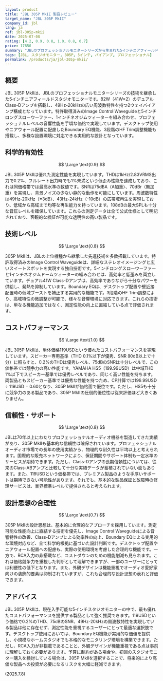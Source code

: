 ```yaml
---
layout: product
title: "JBL 305P MkII 製品レビュー"
target_name: "JBL 305P MkII"
company_id: jbl
lang: ja
ref: jbl-305p-mkii
date: 2025-07-08
rating: [4.2, 0.9, 0.8, 1.0, 0.8, 0.7]
price: 17850
summary: "JBLのプロフェッショナルモニターシリーズから生まれた5インチニアフィールドモニター。0.2%のTHD、75dBのSNR、49Hz-20kHzの周波数特性と、測定データで裏付けられた高い技術性能を誇る。単体価格119USDという圧倒的なコストパフォーマンスを実現し、同価格帯では最高水準の測定性能を提供する。Image Control Waveguideによる広いスイートスポットと、デスクトップ使用に配慮したBoundary EQ機能も実用的。"
tags: [JBL, スタジオモニター, 305P, 5インチ, バイアンプ, プロフェッショナル]
permalink: /products/ja/jbl-305p-mkii/
---
```


## 概要

JBL 305P MkIIは、JBLのプロフェッショナルモニターシリーズの技術を継承した5インチニアフィールドスタジオモニターです。82W（41W×2）のデュアルClass-Dアンプを搭載し、49Hz-20kHzの広い周波数特性を持つ2ウェイバイアンプ構成となっています。特許取得済みのImage Control Waveguideと5インチロングスローウーファー、1インチネオジムツィーターを組み合わせ、プロフェッショナルレベルの音響性能を手頃な価格で実現しています。デスクトップ使用やニアウォール配置に配慮したBoundary EQ機能、3段階のHF Trim調整機能も搭載し、多様な設置環境に対応できる実用的な設計となっています。

## 科学的有効性

$$ \Large \text{0.9} $$

JBL 305P MkIIは優れた測定性能を実現しています。THDは1kHz/2.83VRMS出力で0.2%、フルレート出力時でも1%未満という低歪み性能を達成しており、これは同価格帯では最高水準の数値です。SNRは75dBA（A加重）、70dBr（無加重）を実現し、背景ノイズの少ない静的な動作を可能にしています。周波数特性は49Hz-20kHz（±3dB）、43Hz-24kHz（-10dB）の広帯域再生を実現しており、低域から高域まで均等な再生能力を持っています。108dBの最大SPLも十分な音圧レベルを確保しています。これらの測定データは全て公式仕様として明記されており、客観的な検証が可能な透明性の高い製品です。

## 技術レベル

$$ \Large \text{0.8} $$

305P MkIIは、JBLの上位機種から継承した先進技術を多数搭載しています。特許取得済みのImage Control Waveguideは、詳細なステレオイメージングと広いスイートスポットを実現する独自技術です。5インチロングスローウーファーと1インチネオジムドームツィーターの組み合わせは、高効率と低歪みを両立しています。デュアル41W Class-Dアンプは、高効率でありながら十分なパワーを供給し、発熱を抑制しています。Boundary EQは、デスクトップ配置や壁近接配置時の低域ブーストを補正する実用的な機能です。3段階のHF Trim調整により、高域特性の微調整が可能で、様々な音響環境に対応できます。これらの技術は、単なる機能追加ではなく、測定性能の向上に直結している点で評価されます。

## コストパフォーマンス

$$ \Large \text{1.0} $$

JBL 305P MkIIは、単体価格119USDという優れたコストパフォーマンスを実現しています。スピーカー専用基準（THD 0.1%以下が優秀、SNR 80dB以上で十分）に照らすと、0.2%のTHDは優秀レベル、75dBのSNRは十分レベルで、この価格帯では競争力の高い性能です。YAMAHA HS5（199.99USD）は中域THD 1%以下でスピーカー基準では優秀レベルであり、同じく高い性能を持ちます。両製品ともスピーカー基準では優秀な性能を持つため、CP計算では199.99USD ÷ 119USD = 0.60となり、305P MkIIが価格面で優位です。ただし、HS5も十分に競争力のある製品であり、305P MkIIの圧倒的優位性は従来評価ほど大きくありません。

## 信頼性・サポート

$$ \Large \text{0.8} $$

JBLは70年以上にわたりプロフェッショナルオーディオ機器を製造してきた実績があり、305P MkIIも基本的な信頼性は確保されています。プロフェッショナルオーディオ市場での長年の使用実績から、物理的な耐久性は平均以上と考えられます。国際的な販売ネットワークにより、保証期間やサポート体制も一定水準のサービスが期待できます。ただし、Class-Dアンプの長期信頼性については、従来のClass-ABアンプと比較して十分な実績データが蓄積されていない面もあります。また、119USDという価格帯では、プレミアム製品のような手厚いサポートは期待できない可能性があります。それでも、基本的な製品保証と故障時の修理サービスは、業界標準レベルで提供されると考えられます。

## 設計思想の合理性

$$ \Large \text{0.7} $$

305P MkIIの設計思想は、基本的に合理的なアプローチを採用しています。測定可能な性能向上に直結する技術を優先し、Image Control Waveguideによる音響特性の改善、Class-Dアンプによる効率性の向上、Boundary EQによる実用的な環境対応など、全て科学的根拠に基づいた設計判断です。デスクトップ配置やニアウォール配置への配慮も、実際の使用環境を考慮した合理的な機能です。一方で、RCA入力の非搭載など、コストダウンのための機能削減も見られます。これは価格競争力を重視した判断として理解できますが、一部のユーザーにとっては利便性の低下となります。また、外観デザインは機能重視でオーディオ愛好家向けの装飾的要素は抑制されていますが、これも合理的な設計思想の表れと評価できます。

## アドバイス

JBL 305P MkIIは、現在入手可能な5インチスタジオモニターの中で、最も優れたコストパフォーマンスを提供する製品として強く推奨できます。119USDという価格で0.2%のTHD、75dBのSNR、49Hz-20kHzの周波数特性を実現している製品は他に存在せず、測定性能を重視するユーザーにとって最適な選択肢です。デスクトップ使用においては、Boundary EQ機能が実用的な価値を提供し、小規模なホームスタジオでも本格的なモニタリング環境を構築できます。ただし、RCA入力が非搭載であることと、外観デザインが機能重視である点は事前に理解しておく必要があります。予算に制約がある場合や、初回のスタジオモニター購入を検討している場合は、305P MkIIを選択することで、将来的により高価な製品への投資が必要になるリスクを大幅に軽減できます。

(2025.7.8)